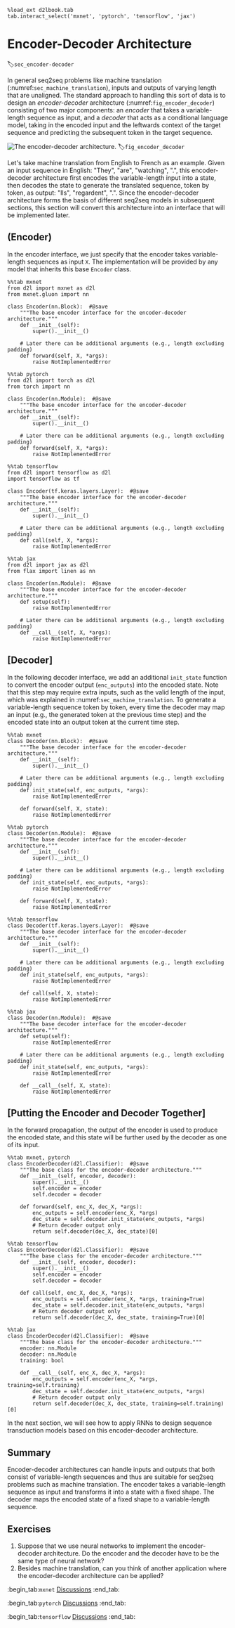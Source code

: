 ```{.python .input  n=1}
%load_ext d2lbook.tab
tab.interact_select('mxnet', 'pytorch', 'tensorflow', 'jax')
```

# Encoder-Decoder Architecture
:label:`sec_encoder-decoder`

In general seq2seq problems 
like machine translation 
(:numref:`sec_machine_translation`),
inputs and outputs of varying length
that are unaligned. 
The standard approach to handling this sort of data
is to design an *encoder-decoder* architecture (:numref:`fig_encoder_decoder`)
consisting of two major components:
an *encoder* that takes a variable-length sequence as input,
and a *decoder* that acts as a conditional language model,
taking in the encoded input 
and the leftwards context of the target sequence 
and predicting the subsequent token in the target sequence. 


![The encoder-decoder architecture.](../img/encoder-decoder.svg)
:label:`fig_encoder_decoder`

Let's take machine translation from English to French as an example.
Given an input sequence in English:
"They", "are", "watching", ".",
this encoder-decoder architecture
first encodes the variable-length input into a state,
then decodes the state 
to generate the translated sequence,
token by token, as output:
"Ils", "regardent", ".".
Since the encoder-decoder architecture
forms the basis of different seq2seq models
in subsequent sections,
this section will convert this architecture
into an interface that will be implemented later.

## (**Encoder**)

In the encoder interface,
we just specify that
the encoder takes variable-length sequences as input `X`.
The implementation will be provided 
by any model that inherits this base `Encoder` class.

```{.python .input}
%%tab mxnet
from d2l import mxnet as d2l
from mxnet.gluon import nn

class Encoder(nn.Block):  #@save
    """The base encoder interface for the encoder-decoder architecture."""
    def __init__(self):
        super().__init__()

    # Later there can be additional arguments (e.g., length excluding padding)
    def forward(self, X, *args):
        raise NotImplementedError
```

```{.python .input}
%%tab pytorch
from d2l import torch as d2l
from torch import nn

class Encoder(nn.Module):  #@save
    """The base encoder interface for the encoder-decoder architecture."""
    def __init__(self):
        super().__init__()

    # Later there can be additional arguments (e.g., length excluding padding)
    def forward(self, X, *args):
        raise NotImplementedError
```

```{.python .input}
%%tab tensorflow
from d2l import tensorflow as d2l
import tensorflow as tf

class Encoder(tf.keras.layers.Layer):  #@save
    """The base encoder interface for the encoder-decoder architecture."""
    def __init__(self):
        super().__init__()

    # Later there can be additional arguments (e.g., length excluding padding)
    def call(self, X, *args):
        raise NotImplementedError
```

```{.python .input}
%%tab jax
from d2l import jax as d2l
from flax import linen as nn

class Encoder(nn.Module):  #@save
    """The base encoder interface for the encoder-decoder architecture."""
    def setup(self):
        raise NotImplementedError

    # Later there can be additional arguments (e.g., length excluding padding)
    def __call__(self, X, *args):
        raise NotImplementedError
```

## [**Decoder**]

In the following decoder interface,
we add an additional `init_state` function
to convert the encoder output (`enc_outputs`)
into the encoded state.
Note that this step
may require extra inputs,
such as the valid length of the input,
which was explained
in :numref:`sec_machine_translation`.
To generate a variable-length sequence token by token,
every time the decoder may map an input 
(e.g., the generated token at the previous time step)
and the encoded state 
into an output token at the current time step.

```{.python .input}
%%tab mxnet
class Decoder(nn.Block):  #@save
    """The base decoder interface for the encoder-decoder architecture."""
    def __init__(self):
        super().__init__()

    # Later there can be additional arguments (e.g., length excluding padding)
    def init_state(self, enc_outputs, *args):
        raise NotImplementedError

    def forward(self, X, state):
        raise NotImplementedError
```

```{.python .input}
%%tab pytorch
class Decoder(nn.Module):  #@save
    """The base decoder interface for the encoder-decoder architecture."""
    def __init__(self):
        super().__init__()

    # Later there can be additional arguments (e.g., length excluding padding)
    def init_state(self, enc_outputs, *args):
        raise NotImplementedError

    def forward(self, X, state):
        raise NotImplementedError
```

```{.python .input}
%%tab tensorflow
class Decoder(tf.keras.layers.Layer):  #@save
    """The base decoder interface for the encoder-decoder architecture."""
    def __init__(self):
        super().__init__()

    # Later there can be additional arguments (e.g., length excluding padding)
    def init_state(self, enc_outputs, *args):
        raise NotImplementedError

    def call(self, X, state):
        raise NotImplementedError
```

```{.python .input}
%%tab jax
class Decoder(nn.Module):  #@save
    """The base decoder interface for the encoder-decoder architecture."""
    def setup(self):
        raise NotImplementedError

    # Later there can be additional arguments (e.g., length excluding padding)
    def init_state(self, enc_outputs, *args):
        raise NotImplementedError

    def __call__(self, X, state):
        raise NotImplementedError
```

## [**Putting the Encoder and Decoder Together**]

In the forward propagation,
the output of the encoder
is used to produce the encoded state,
and this state will be further used
by the decoder as one of its input.

```{.python .input}
%%tab mxnet, pytorch
class EncoderDecoder(d2l.Classifier):  #@save
    """The base class for the encoder-decoder architecture."""
    def __init__(self, encoder, decoder):
        super().__init__()
        self.encoder = encoder
        self.decoder = decoder

    def forward(self, enc_X, dec_X, *args):
        enc_outputs = self.encoder(enc_X, *args)
        dec_state = self.decoder.init_state(enc_outputs, *args)
        # Return decoder output only
        return self.decoder(dec_X, dec_state)[0]
```

```{.python .input}
%%tab tensorflow
class EncoderDecoder(d2l.Classifier):  #@save
    """The base class for the encoder-decoder architecture."""
    def __init__(self, encoder, decoder):
        super().__init__()
        self.encoder = encoder
        self.decoder = decoder

    def call(self, enc_X, dec_X, *args):
        enc_outputs = self.encoder(enc_X, *args, training=True)
        dec_state = self.decoder.init_state(enc_outputs, *args)
        # Return decoder output only
        return self.decoder(dec_X, dec_state, training=True)[0]
```

```{.python .input}
%%tab jax
class EncoderDecoder(d2l.Classifier):  #@save
    """The base class for the encoder-decoder architecture."""
    encoder: nn.Module
    decoder: nn.Module
    training: bool

    def __call__(self, enc_X, dec_X, *args):
        enc_outputs = self.encoder(enc_X, *args, training=self.training)
        dec_state = self.decoder.init_state(enc_outputs, *args)
        # Return decoder output only
        return self.decoder(dec_X, dec_state, training=self.training)[0]
```

In the next section, 
we will see how to apply RNNs to design 
sequence transduction models based on 
this encoder-decoder architecture.


## Summary

Encoder-decoder architectures
can handle inputs and outputs 
that both consist of variable-length sequences
and thus are suitable for seq2seq problems 
such as machine translation.
The encoder takes a variable-length sequence as input 
and transforms it into a state with a fixed shape.
The decoder maps the encoded state of a fixed shape
to a variable-length sequence.


## Exercises

1. Suppose that we use neural networks to implement the encoder-decoder architecture. Do the encoder and the decoder have to be the same type of neural network?  
1. Besides machine translation, can you think of another application where the encoder-decoder architecture can be applied?

:begin_tab:`mxnet`
[Discussions](https://discuss.d2l.ai/t/341)
:end_tab:

:begin_tab:`pytorch`
[Discussions](https://discuss.d2l.ai/t/1061)
:end_tab:

:begin_tab:`tensorflow`
[Discussions](https://discuss.d2l.ai/t/3864)
:end_tab:

